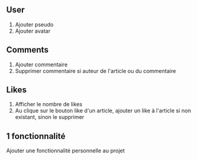 ## User
1) Ajouter pseudo
2) Ajouter avatar

## Comments
1) Ajouter commentaire
2) Supprimer commentaire si auteur de l'article ou du commentaire

## Likes
1) Afficher le nombre de likes
2) Au clique sur le bouton like d'un article, ajouter un like à l'article si non existant, sinon le supprimer

## 1 fonctionnalité
Ajouter une fonctionnalité personnelle au projet